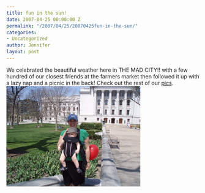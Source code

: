 ```yaml
---
title: fun in the sun!
date: 2007-04-25 00:00:00 Z
permalink: "/2007/04/25/20070425fun-in-the-sun/"
categories:
- Uncategorized
author: Jennifer
layout: post
---
```


We celebrated the beautiful weather here in THE MAD CITY!! with a few hundred of our closest friends at the farmers market then followed it up with a lazy nap and a picnic in the back! Check out the rest of our [pics](http://www.flickr.com/photos/jenniferandJennifers_photos/ "pics").<img id="image166" alt="p4210002.jpg" src="/assets/images/fun-in-the-sun/1177518513000-missing.jpg" />
